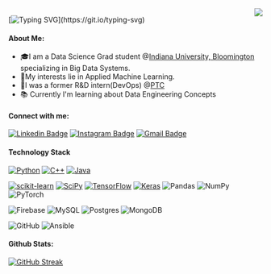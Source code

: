 <img align="right" src="https://visitor-badge.laobi.icu/badge?page_id=the-soham.the-soham">

[![Typing SVG](https://readme-typing-svg.herokuapp.com?font=Pacifico&pause=1000&color=F7732A&center=true&width=435&lines=Hey+there%2C+This+is+Soham+Bhagwat!;Nice+to+meet+you!)](https://git.io/typing-svg)

#### About Me:
 + 🎓I am a Data Science Grad student @[Indiana University, Bloomington](https://www.indiana.edu/about/index.html) specializing in Big Data Systems.
 + 📝My interests lie in Applied Machine Learning.
 + 🏦I was a former R&D intern(DevOps) @[PTC](https://www.ptc.com/)
 + 📚 Currently I'm learning about Data Engineering Concepts

#### Connect with me:
[![Linkedin Badge](https://img.shields.io/badge/-LinkedIn-0e76a8?style=flat-square&logo=Linkedin&logoColor=white)](https://www.linkedin.com/in/soham-bhagwat/)
[![Instagram Badge](https://img.shields.io/badge/-Instagram-e4405f?style=flat-square&logo=Instagram&logoColor=white)](https://www.instagram.com/the_soham/)
[![Gmail Badge](https://img.shields.io/badge/-Gmail-D14836?style=flat-square&logo=Gmail&logoColor=white&link=mailto:sohambhagwat2@gmail.com)](mailto:sohambhagwat2@gmail.com)

#### Technology Stack

[![Python](https://img.shields.io/badge/Python-FFD43B?style=for-the-badge&logo=python&logoColor=blue)](https://www.python.org/)
[![C++](https://img.shields.io/badge/C%2B%2B-00599C?style=for-the-badge&logo=c%2B%2B&logoColor=white)](https://www.python.org/)
[![Java](https://img.shields.io/badge/java-%23ED8B00.svg?style=for-the-badge&logo=java&logoColor=white)](https://www.java.org/)

[![scikit-learn](https://img.shields.io/badge/scikit--learn-%23F7931E.svg?style=for-the-badge&logo=scikit-learn&logoColor=white)](www.scikit-learn.org/)
[![SciPy](https://img.shields.io/badge/SciPy-654FF0?style=for-the-badge&logo=SciPy&logoColor=white)](www.scipy.org/)
[![TensorFlow](https://img.shields.io/badge/TensorFlow-%23FF6F00.svg?style=for-the-badge&logo=TensorFlow&logoColor=white)](www.tensorflow.org/)
[![Keras](https://img.shields.io/badge/Keras-%23D00000.svg?style=for-the-badge&logo=Keras&logoColor=white)](www.keras.org)
![Pandas](https://img.shields.io/badge/pandas-%23150458.svg?style=for-the-badge&logo=pandas&logoColor=white)
![NumPy](https://img.shields.io/badge/numpy-%23013243.svg?style=for-the-badge&logo=numpy&logoColor=white)
![PyTorch](https://img.shields.io/badge/PyTorch-%23EE4C2C.svg?style=for-the-badge&logo=PyTorch&logoColor=white)

![Firebase](https://img.shields.io/badge/Firebase-039BE5?style=for-the-badge&logo=Firebase&logoColor=white)
![MySQL](https://img.shields.io/badge/mysql-%2300f.svg?style=for-the-badge&logo=mysql&logoColor=white)
![Postgres](https://img.shields.io/badge/postgres-%23316192.svg?style=for-the-badge&logo=postgresql&logoColor=white)
![MongoDB](https://img.shields.io/badge/MongoDB-%234ea94b.svg?style=for-the-badge&logo=mongodb&logoColor=white)

![GitHub](https://img.shields.io/badge/github-%23121011.svg?style=for-the-badge&logo=github&logoColor=white)
![Ansible](https://img.shields.io/badge/ansible-%231A1918.svg?style=for-the-badge&logo=ansible&logoColor=white)

#### Github Stats:
[![GitHub Streak](https://streak-stats.demolab.com/?user=the-soham)](https://git.io/streak-stats)
